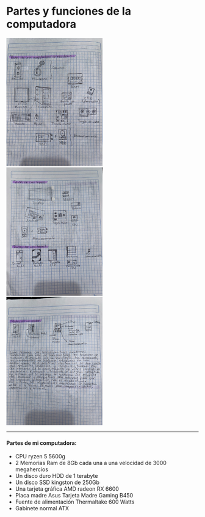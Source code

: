 # Partes y funciones de la computadora
<img src="https://github.com/EuniceGallegos/Informatica-1/blob/main/Images/Image%202023.jpeg" alt="ejemplo" width="50%"/>
<img src="https://github.com/EuniceGallegos/Informatica-1/blob/main/Images/Image%202023%20(2).jpeg" alt="ejemplo" width="50%"/>
<img src="https://github.com/EuniceGallegos/Informatica-1/blob/main/Images/Image%202023%20(3).jpeg" alt="ejemplo" width="50%"/>

----

#### Partes de mi computadora:

+ CPU ryzen 5 5600g
+ 2 Memorias Ram de 8Gb cada una a una velocidad de 3000 megahercios
+ Un disco duro HDD de 1 terabyte
+ Un disco SSD kingston de 250Gb
+ Una tarjeta gráfica AMD radeon RX 6600 
+ Placa madre Asus Tarjeta Madre Gaming B450
+ Fuente de alimentación Thermaltake 600 Watts
+ Gabinete normal ATX
